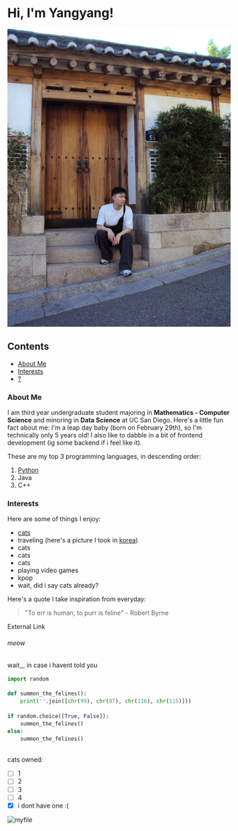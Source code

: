 # Hi, I'm Yangyang! <!-- omit in toc -->

![me](photos/self.jpeg)

## Contents <!-- omit in toc -->
- [About Me](#about-me)
- [Interests](#interests)
- [?](#meow)

### About Me
I am third year undergraduate student majoring in **Mathematics - Computer Science** and minoring in **Data Science** at UC San Diego. Here's a little fun fact about me: I'm a leap day baby (born on February 29th), so I'm technically only 5 years old! I also like to dabble in a bit of frontend development (ig some backend if i feel like it).

These are my top 3 programming languages, in descending order:

1. [Python](README.md)
2. Java
3. C++

### Interests
Here are some of things I enjoy:
- [cats](https://en.wikipedia.org/wiki/Cat)
- traveling (here's a picture I took in [korea](photos/travel.jpeg))
- cats
- cats
- cats
- playing video games
- kpop
- wait, did i say cats already?

Here's a quote I take inspiration from everyday:
> "To err is human, to purr is feline" - Robert Byrne

External Link

###### meow
wait,,, in case i havent told you
```python
import random

def summon_the_felines():
    print(''.join([chr(99), chr(97), chr(116), chr(115)]))

if random.choice([True, False]):
    summon_the_felines()
else:
    summon_the_felines()
```
\
cats owned:
- [ ] 1
- [ ] 2
- [ ] 3
- [ ] 4
- [x] i dont have one :(

![myfile](https://media.tenor.com/ZPHHiCRxrlsAAAAj/happy-happy-happy-cat.gif)

